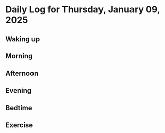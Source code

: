 # Daily Log for Thursday, January 09, 2025

## Waking up

## Morning

## Afternoon

## Evening

## Bedtime

## Exercise
